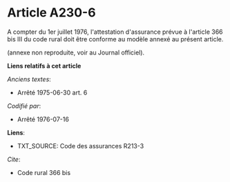 # Article A230-6

A compter du 1er juillet 1976, l'attestation d'assurance prévue à l'article 366 bis III du code rural doit être conforme au
modèle annexé au présent article.

(annexe non reproduite, voir au Journal officiel).

**Liens relatifs à cet article**

_Anciens textes_:

  - Arrêté 1975-06-30 art. 6

_Codifié par_:

  - Arrêté 1976-07-16

**Liens**:

  - TXT_SOURCE: Code des assurances R213-3

_Cite_:

  - Code rural 366 bis
